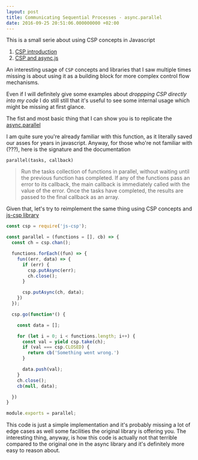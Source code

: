 ```yaml
---
layout: post
title: Communicating Sequential Processes - async.parallel
date: 2016-09-25 20:51:06.000000000 +02:00
---
```


This is a small serie about using CSP concepts in Javascript

1. [CSP introduction](/csp-javascript/)
2. [CSP and async.js](/csp-async/)

An interesting usage of `CSP` concepts and libraries that I saw multiple times missing is about using it as a building block for more complex control flow mechanisms.

Even if I will definitely give some examples about _droppping CSP directly into my code_ I do still still that it's useful to see some internal usage which might be missing at first glance.

The fist and most basic thing that I can show you is to replicate the [async.parallel](https://github.com/caolan/async/blob/master/lib/parallel.js)

I am quite sure you're already familiar with this function, as it literally saved our asses for years in javascript.
Anyway, for those who're not familiar with (???), here is the signature and the documentation

`parallel(tasks, callback)`

> Run the tasks collection of functions in parallel, without waiting until the previous function has completed. If any of the functions pass an error to its callback, the main callback is immediately called with the value of the error. Once the tasks have completed, the results are passed to the final callback as an array.

Given that, let's try to reimplement the same thing using CSP concepts and [js-csp library](https://github.com/ubolonton/js-csp)

```javascript
const csp = require('js-csp');

const parallel = (functions = [], cb) => {
  const ch = csp.chan();

  functions.forEach((fun) => {
    fun((err, data) => {
      if (err) {
        csp.putAsync(err);
        ch.close();
      }

      csp.putAsync(ch, data);
    })
  });

  csp.go(function*() {

    const data = [];

    for (let i = 0; i < functions.length; i++) {
      const val = yield csp.take(ch);
      if (val === csp.CLOSED) {
        return cb('Something went wrong.')
      }

      data.push(val);
    }
    ch.close();
    cb(null, data);

  })
}

module.exports = parallel;
```

This code is just a simple implementation and it's probably missing a lot of edge cases as well some facilities
the original library is offering you. The interesting thing, anyway, is how this code is actually not that terrible
compared to the original one in the async library and it's definitely more easy to reason about.
